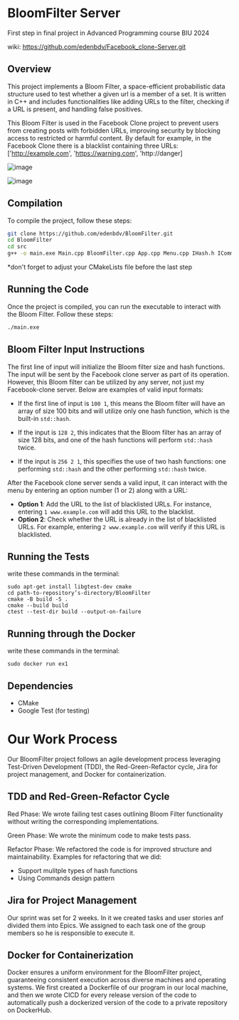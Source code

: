 # BloomFilter Server 

First step in final project in Advanced Programming course BIU 2024

wiki: https://github.com/edenbdv/Facebook_clone-Server.git

## Overview

This project implements a Bloom Filter, a space-efficient probabilistic data structure used to test whether a given url is a member of a set. It is written in C++ and includes functionalities like adding URLs to the filter, checking if a URL is present, and handling false positives.

This Bloom Filter is used in the Facebook Clone project to prevent users from creating posts with forbidden URLs, improving security by blocking access to restricted or harmful content.
By default for example, in the Facebook Clone there is a blacklist containing three URLs: ['http://example.com', 'https://warning.com', 'http://danger]


![image](https://github.com/user-attachments/assets/7525be06-a386-4cfa-ba91-df63d207130e)



![image](https://github.com/user-attachments/assets/6231f1c6-02b7-4311-b084-4ed1e5d62a32)


## Compilation

To compile the project, follow these steps:

```bash
git clone https://github.com/edenbdv/BloomFilter.git
cd BloomFilter
cd src
g++ -o main.exe Main.cpp BloomFilter.cpp App.cpp Menu.cpp IHash.h ICommand.h Hashs/StdHash.cpp Hashs/DoubleStdHash.cpp Commands/AddUrlCommand.cpp Commands/ContainsUrlCommand.cpp -pthread

```
*don't forget to adjust your CMakeLists file before the last step

## Running the Code

Once the project is compiled, you can run the executable to interact with the Bloom Filter. Follow these steps:

```bash
./main.exe
```

## Bloom Filter Input Instructions

The first line of input will initialize the Bloom filter size and hash functions. The input will be sent by the Facebook clone server as part of its operation. However, this Bloom filter can be utilized by any server, not just my Facebook-clone server. Below are examples of valid input formats:

- If the first line of input is `100 1`, this means the Bloom filter will have an array of size 100 bits and will utilize only one hash function, which is the built-in `std::hash`.

- If the input is `128 2`, this indicates that the Bloom filter has an array of size 128 bits, and one of the hash functions will perform `std::hash` twice.

- If the input is `256 2 1`, this specifies the use of two hash functions: one performing `std::hash` and the other performing `std::hash` twice.

After the Facebook clone server sends a valid input, it can interact with the menu by entering an option number (1 or 2) along with a URL:

- **Option 1**: Add the URL to the list of blacklisted URLs. For instance, entering `1 www.example.com` will add this URL to the blacklist.
- **Option 2**: Check whether the URL is already in the list of blacklisted URLs. For example, entering `2 www.example.com` will verify if this URL is blacklisted.



## Running the Tests
write these commands in the terminal:

```sudo apt-get update
sudo apt-get install libgtest-dev cmake 
cd path-to-repository’s-directory/BloomFilter
cmake -B build -S .
cmake --build build
ctest --test-dir build --output-on-failure
```

## Running through the Docker
write these commands in the terminal:

```sudo docker build -t ex1 .
sudo docker run ex1
```

## Dependencies

- CMake
- Google Test (for testing)

# Our Work Process

Our BloomFilter project follows an agile development process leveraging Test-Driven Development (TDD), the Red-Green-Refactor cycle, Jira for project management, and Docker for containerization.

## TDD and Red-Green-Refactor Cycle
Red Phase:
We wrote failing test cases outlining Bloom Filter functionality without writing the corresponding implementations.

Green Phase:
We wrote the minimum code to make tests pass.

Refactor Phase:
We refactored the code is for improved structure and maintainability.
Examples for refactoring that we did:

- Support mulitple types of hash functions
- Using Commands design pattern


## Jira for Project Management

Our sprint was set for 2 weeks. In it we created tasks and user stories anf divided them into Epics.
We assigned to each task one of the group members so he is responsible to execute it.

## Docker for Containerization

Docker ensures a uniform environment for the BloomFilter project, guaranteeing consistent execution across diverse machines and operating systems.
We first created a Dockerfile of our program in our local machine, and then we wrote CICD for every release version of the code to automatically push a dockerized
version of the code to a private repository on DockerHub.










